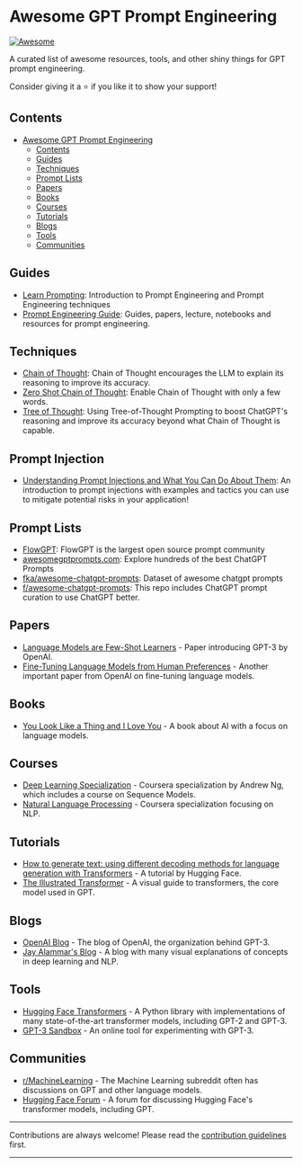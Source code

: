 # Awesome GPT Prompt Engineering

[![Awesome](https://awesome.re/badge.svg)](https://awesome.re)

A curated list of awesome resources, tools, and other shiny things for GPT prompt engineering.

Consider giving it a ⭐️ if you like it to show your support!

## Contents

- [Awesome GPT Prompt Engineering](#awesome-gpt-prompt-engineering)
	- [Contents](#contents)
	- [Guides](#guides)
	- [Techniques](#techniques)
	- [Prompt Lists](#prompt-lists)
	- [Papers](#papers)
	- [Books](#books)
	- [Courses](#courses)
	- [Tutorials](#tutorials)
	- [Blogs](#blogs)
	- [Tools](#tools)
	- [Communities](#communities)

## Guides

- [Learn Prompting](https://learnprompting.org/docs/category/-basics): Introduction to Prompt Engineering and Prompt Engineering techniques
- [Prompt Engineering Guide](https://github.com/dair-ai/Prompt-Engineering-Guide):  Guides, papers, lecture, notebooks and resources for prompt engineering.

## Techniques

- [Chain of Thought](https://learnprompting.org/docs/intermediate/chain_of_thought): Chain of Thought encourages the LLM to explain its reasoning to improve its accuracy.
- [Zero Shot Chain of Thought](https://learnprompting.org/docs/intermediate/zero_shot_cot): Enable Chain of Thought with only a few words.
- [Tree of Thought](https://github.com/dave1010/tree-of-thought-prompting):  Using Tree-of-Thought Prompting to boost ChatGPT's reasoning and improve its accuracy beyond what Chain of Thought is capable.

## Prompt Injection

- [Understanding Prompt Injections and What You Can Do About Them](https://www.prompthub.us/blog/understanding-prompt-injections-and-what-you-can-do-about-them): An introduction to prompt injections with examples and tactics you can use to mitigate potential risks in your application!

## Prompt Lists

- [FlowGPT](https://flowgpt.com/): FlowGPT is the largest open source prompt community
- [awesomegptprompts.com](https://www.awesomegptprompts.com/): Explore hundreds of the best ChatGPT Prompts
- [fka/awesome-chatgpt-prompts](https://huggingface.co/datasets/fka/awesome-chatgpt-prompts): Dataset of awesome chatgpt prompts
- [f/awesome-chatgpt-prompts](https://github.com/f/awesome-chatgpt-prompts):  This repo includes ChatGPT prompt curation to use ChatGPT better. 

## Papers

- [Language Models are Few-Shot Learners](https://arxiv.org/abs/2005.14165) - Paper introducing GPT-3 by OpenAI.
- [Fine-Tuning Language Models from Human Preferences](https://arxiv.org/abs/1909.08593) - Another important paper from OpenAI on fine-tuning language models.

## Books

- [You Look Like a Thing and I Love You](https://janelleshane.com/book-you-look-like-a-thing-and-i-love-you) - A book about AI with a focus on language models.

## Courses

- [Deep Learning Specialization](https://www.coursera.org/specializations/deep-learning) - Coursera specialization by Andrew Ng, which includes a course on Sequence Models.
- [Natural Language Processing](https://www.coursera.org/specializations/natural-language-processing) - Coursera specialization focusing on NLP.

## Tutorials

- [How to generate text: using different decoding methods for language generation with Transformers](https://huggingface.co/blog/how-to-generate) - A tutorial by Hugging Face.
- [The Illustrated Transformer](http://jalammar.github.io/illustrated-transformer/) - A visual guide to transformers, the core model used in GPT.

## Blogs

- [OpenAI Blog](https://openai.com/blog/) - The blog of OpenAI, the organization behind GPT-3.
- [Jay Alammar's Blog](http://jalammar.github.io/) - A blog with many visual explanations of concepts in deep learning and NLP.

## Tools

- [Hugging Face Transformers](https://github.com/huggingface/transformers) - A Python library with implementations of many state-of-the-art transformer models, including GPT-2 and GPT-3.
- [GPT-3 Sandbox](https://gpt3demo.com/) - An online tool for experimenting with GPT-3.

## Communities

- [r/MachineLearning](https://www.reddit.com/r/MachineLearning/) - The Machine Learning subreddit often has discussions on GPT and other language models.
- [Hugging Face Forum](https://discuss.huggingface.co/) - A forum for discussing Hugging Face's transformer models, including GPT.

---

Contributions are always welcome! Please read the [contribution guidelines](contributing.md) first.

---
